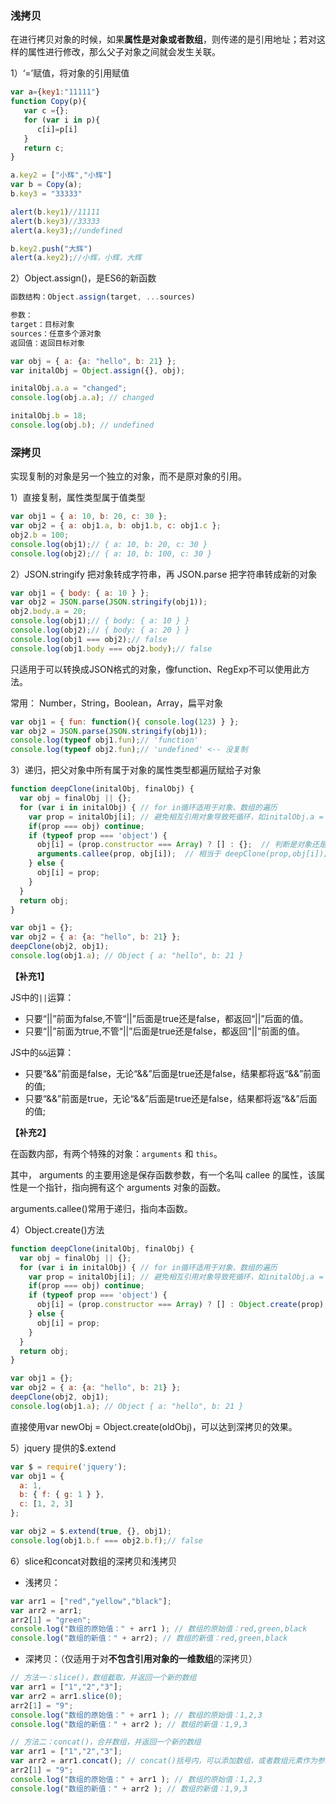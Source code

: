 ### 浅拷贝

在进行拷贝对象的时候，如果**属性是对象或者数组**，则传递的是引用地址；若对这样的属性进行修改，那么父子对象之间就会发生关联。

1）‘=’赋值，将对象的引用赋值
```javascript
var a={key1:"11111"}
function Copy(p){
   var c ={};
   for (var i in p){
      c[i]=p[i]
   }    
   return c;
}

a.key2 = ["小辉","小辉"]
var b = Copy(a);
b.key3 = "33333"

alert(b.key1)//11111
alert(b.key3)//33333
alert(a.key3);//undefined

b.key2.push("大辉")
alert(a.key2);//小辉，小辉，大辉
```

2）Object.assign()，是ES6的新函数

```javascript
函数结构：Object.assign(target, ...sources)

参数：
target：目标对象
sources：任意多个源对象
返回值：返回目标对象
```

```javascript
var obj = { a: {a: "hello", b: 21} };
var initalObj = Object.assign({}, obj);

initalObj.a.a = "changed";
console.log(obj.a.a); // changed

initalObj.b = 18;
console.log(obj.b); // undefined
```

### 深拷贝

实现复制的对象是另一个独立的对象，而不是原对象的引用。

1）直接复制，属性类型属于值类型

```javascript
var obj1 = { a: 10, b: 20, c: 30 };
var obj2 = { a: obj1.a, b: obj1.b, c: obj1.c };
obj2.b = 100;
console.log(obj1);// { a: 10, b: 20, c: 30 } 
console.log(obj2);// { a: 10, b: 100, c: 30 }
```

2）JSON.stringify 把对象转成字符串，再 JSON.parse 把字符串转成新的对象

```javascript
var obj1 = { body: { a: 10 } };
var obj2 = JSON.parse(JSON.stringify(obj1));
obj2.body.a = 20;
console.log(obj1);// { body: { a: 10 } }
console.log(obj2);// { body: { a: 20 } }
console.log(obj1 === obj2);// false
console.log(obj1.body === obj2.body);// false
```

只适用于可以转换成JSON格式的对象，像function、RegExp不可以使用此方法。

常用： Number，String，Boolean，Array，扁平对象

```javascript
var obj1 = { fun: function(){ console.log(123) } };
var obj2 = JSON.parse(JSON.stringify(obj1));
console.log(typeof obj1.fun);// 'function'
console.log(typeof obj2.fun);// 'undefined' <-- 没复制
```

3）递归，把父对象中所有属于对象的属性类型都遍历赋给子对象

```javascript
function deepClone(initalObj, finalObj) {
  var obj = finalObj || {};
  for (var i in initalObj) { // for in循环适用于对象、数组的遍历
    var prop = initalObj[i]; // 避免相互引用对象导致死循环，如initalObj.a = initalObj的情况
    if(prop === obj) continue;
    if (typeof prop === 'object') {
      obj[i] = (prop.constructor === Array) ? [] : {};  // 判断是对象还是数组
      arguments.callee(prop, obj[i]);  // 相当于 deepClone(prop,obj[i]); 降低耦合性
    } else {
      obj[i] = prop;
    }
  }
  return obj;
}

var obj1 = {};
var obj2 = { a: {a: "hello", b: 21} };
deepClone(obj2, obj1);
console.log(obj1.a); // Object { a: "hello", b: 21 }
```

**【补充1】**

JS中的`||`运算：

- 只要“||”前面为false,不管“||”后面是true还是false，都返回“||”后面的值。
- 只要“||”前面为true,不管“||”后面是true还是false，都返回“||”前面的值。

JS中的`&&`运算：
- 只要“&&”前面是false，无论“&&”后面是true还是false，结果都将返“&&”前面的值;
- 只要“&&”前面是true，无论“&&”后面是true还是false，结果都将返“&&”后面的值;

**【补充2】**

在函数内部，有两个特殊的对象：`arguments` 和 `this`。

其中， arguments 的主要用途是保存函数参数，有一个名叫 callee 的属性，该属性是一个指针，指向拥有这个 arguments 对象的函数。

 arguments.callee()常用于递归，指向本函数。

4）Object.create()方法

```javascript
function deepClone(initalObj, finalObj) {
  var obj = finalObj || {};
  for (var i in initalObj) { // for in循环适用于对象、数组的遍历
    var prop = initalObj[i]; // 避免相互引用对象导致死循环，如initalObj.a = initalObj的情况
    if(prop === obj) continue;
    if (typeof prop === 'object') {
      obj[i] = (prop.constructor === Array) ? [] : Object.create(prop);
    } else {
      obj[i] = prop;
    }
  }
  return obj;
}

var obj1 = {};
var obj2 = { a: {a: "hello", b: 21} };
deepClone(obj2, obj1);
console.log(obj1.a); // Object { a: "hello", b: 21 }
```

直接使用var newObj = Object.create(oldObj)，可以达到深拷贝的效果。

5）jquery 提供的$.extend

```javascript
var $ = require('jquery');
var obj1 = {
  a: 1,
  b: { f: { g: 1 } },
  c: [1, 2, 3]
};

var obj2 = $.extend(true, {}, obj1);
console.log(obj1.b.f === obj2.b.f);// false
```

6）slice和concat对数组的深拷贝和浅拷贝

- 浅拷贝：

```javascript
var arr1 = ["red","yellow","black"];
var arr2 = arr1;
arr2[1] = "green";
console.log("数组的原始值：" + arr1 ); // 数组的原始值：red,green,black
console.log("数组的新值：" + arr2); // 数组的新值：red,green,black
```

- 深拷贝：（仅适用于对**不包含引用对象的一维数组**的深拷贝）

```javascript
// 方法一：slice()，数组截取，并返回一个新的数组
var arr1 = ["1","2","3"];
var arr2 = arr1.slice(0);
arr2[1] = "9";
console.log("数组的原始值：" + arr1 ); // 数组的原始值：1,2,3 
console.log("数组的新值：" + arr2 ); // 数组的新值：1,9,3

// 方法二：concat()，合并数组，并返回一个新的数组
var arr1 = ["1","2","3"];
var arr2 = arr1.concat(); // concat()括号内，可以添加数组，或者数组元素作为参数
arr2[1] = "9";
console.log("数组的原始值：" + arr1 ); // 数组的原始值：1,2,3 
console.log("数组的新值：" + arr2 ); // 数组的新值：1,9,3
```